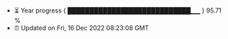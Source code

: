 - ⏳ Year progress { ████████████████████████████▁▁ } 95.71 %
- ⏰ Updated on Fri, 16 Dec 2022 08:23:08 GMT

